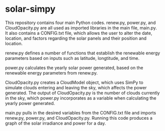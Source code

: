 # solar-simpy

This repository contains four main Python codes. renew.py, power.py, and CloudOpacity.py are all used as imported libraries in the main file, main.py. It also contains a CONFIG.txt file, which allows the user to alter the date, location, and factors regarding the solar panels and their position and location.

renew.py defines a number of functions that establish the renewable energy parameters based on inputs such as latitude, longtitude, and time. 

power.py calculates the yearly solar power generated, based on the renewable energy parameters from renew.py.

CloudOpacity.py creates a CloudModel object, which uses SimPy to simulate clouds entering and leaving the sky, which affects the power generated. The output of CloudOpacity.py is the number of clouds currently in the sky, which power.py incorporates as a variable when calculating the yearly power generated.

main.py pulls in the desired variables from the CONFIG.txt file and imports renew.py, power.py, and CloudOpacity.py. Running this code produces a graph of the solar irradiance and power for a day. 
